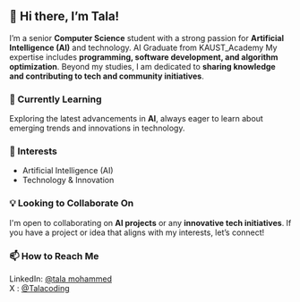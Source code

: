 ## 👋 Hi there, I’m Tala!
I’m a senior **Computer Science** student with a strong passion for **Artificial Intelligence (AI)** and technology. AI Graduate from KAUST_Academy My expertise includes **programming, software development, and algorithm optimization**. Beyond my studies, I am dedicated to **sharing knowledge and contributing to tech and community initiatives**.

### 🌱 Currently Learning
Exploring the latest advancements in **AI**, always eager to learn about emerging trends and innovations in technology.

### 👀 Interests
- Artificial Intelligence (AI)  
- Technology & Innovation  

### 💡 Looking to Collaborate On
I'm open to collaborating on **AI projects** or any **innovative tech initiatives**. If you have a project or idea that aligns with my interests, let’s connect!  

### 📫 How to Reach Me
LinkedIn: [@tala mohammed](https://www.linkedin.com/in/tala-mohammed-61a9b1216)  
X : [@Talacoding](https://x.com/talacoding?s=21)  

